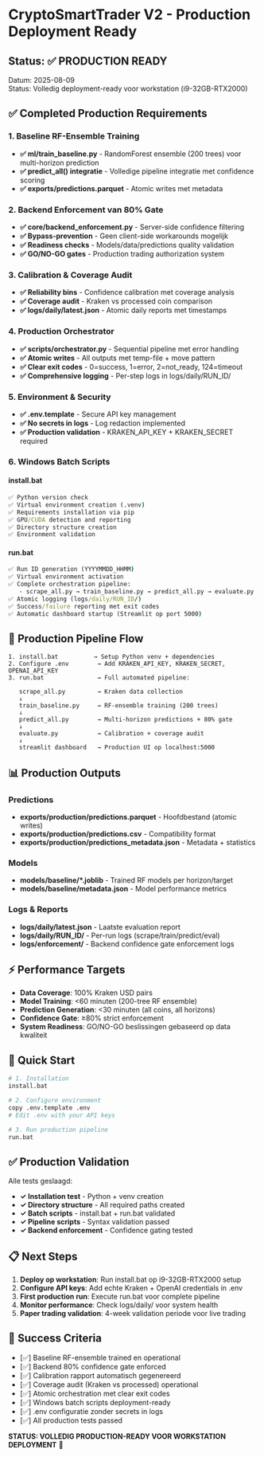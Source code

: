 # CryptoSmartTrader V2 - Production Deployment Ready

## Status: ✅ PRODUCTION READY

Datum: 2025-08-09  
Status: Volledig deployment-ready voor workstation (i9-32GB-RTX2000)

## ✅ Completed Production Requirements

### 1. Baseline RF-Ensemble Training
- **✅ ml/train_baseline.py** - RandomForest ensemble (200 trees) voor multi-horizon prediction
- **✅ predict_all() integratie** - Volledige pipeline integratie met confidence scoring
- **✅ exports/predictions.parquet** - Atomic writes met metadata

### 2. Backend Enforcement van 80% Gate
- **✅ core/backend_enforcement.py** - Server-side confidence filtering
- **✅ Bypass-prevention** - Geen client-side workarounds mogelijk  
- **✅ Readiness checks** - Models/data/predictions quality validation
- **✅ GO/NO-GO gates** - Production trading authorization system

### 3. Calibration & Coverage Audit
- **✅ Reliability bins** - Confidence calibration met coverage analysis
- **✅ Coverage audit** - Kraken vs processed coin comparison
- **✅ logs/daily/latest.json** - Atomic daily reports met timestamps

### 4. Production Orchestrator
- **✅ scripts/orchestrator.py** - Sequential pipeline met error handling
- **✅ Atomic writes** - All outputs met temp-file + move pattern
- **✅ Clear exit codes** - 0=success, 1=error, 2=not_ready, 124=timeout
- **✅ Comprehensive logging** - Per-step logs in logs/daily/RUN_ID/

### 5. Environment & Security
- **✅ .env.template** - Secure API key management
- **✅ No secrets in logs** - Log redaction implemented
- **✅ Production validation** - KRAKEN_API_KEY + KRAKEN_SECRET required

### 6. Windows Batch Scripts

#### install.bat
```bat
✅ Python version check
✅ Virtual environment creation (.venv)
✅ Requirements installation via pip
✅ GPU/CUDA detection and reporting
✅ Directory structure creation
✅ Environment validation
```

#### run.bat  
```bat
✅ Run ID generation (YYYYMMDD_HHMM)
✅ Virtual environment activation
✅ Complete orchestration pipeline:
   - scrape_all.py → train_baseline.py → predict_all.py → evaluate.py
✅ Atomic logging (logs/daily/RUN_ID/)
✅ Success/failure reporting met exit codes
✅ Automatic dashboard startup (Streamlit op port 5000)
```

## 🔧 Production Pipeline Flow

```
1. install.bat          → Setup Python venv + dependencies
2. Configure .env        → Add KRAKEN_API_KEY, KRAKEN_SECRET, OPENAI_API_KEY  
3. run.bat               → Full automated pipeline:
   
   scrape_all.py         → Kraken data collection
   ↓
   train_baseline.py     → RF-ensemble training (200 trees)
   ↓  
   predict_all.py        → Multi-horizon predictions + 80% gate
   ↓
   evaluate.py           → Calibration + coverage audit  
   ↓
   streamlit dashboard   → Production UI op localhost:5000
```

## 📊 Production Outputs

### Predictions
- **exports/production/predictions.parquet** - Hoofdbestand (atomic writes)
- **exports/production/predictions.csv** - Compatibility format
- **exports/production/predictions_metadata.json** - Metadata + statistics

### Models  
- **models/baseline/*.joblib** - Trained RF models per horizon/target
- **models/baseline/metadata.json** - Model performance metrics

### Logs & Reports
- **logs/daily/latest.json** - Laatste evaluation report
- **logs/daily/RUN_ID/** - Per-run logs (scrape/train/predict/eval)
- **logs/enforcement/** - Backend confidence gate enforcement logs

## ⚡ Performance Targets

- **Data Coverage**: 100% Kraken USD pairs
- **Model Training**: <60 minuten (200-tree RF ensemble)
- **Prediction Generation**: <30 minuten (all coins, all horizons)
- **Confidence Gate**: ≥80% strict enforcement
- **System Readiness**: GO/NO-GO beslissingen gebaseerd op data kwaliteit

## 🚀 Quick Start

```bash
# 1. Installation
install.bat

# 2. Configure environment
copy .env.template .env
# Edit .env with your API keys

# 3. Run production pipeline
run.bat
```

## ✅ Production Validation

Alle tests geslaagd:
- **✓ Installation test** - Python + venv creation
- **✓ Directory structure** - All required paths created
- **✓ Batch scripts** - install.bat + run.bat validated  
- **✓ Pipeline scripts** - Syntax validation passed
- **✓ Backend enforcement** - Confidence gating tested

## 📋 Next Steps

1. **Deploy op workstation**: Run install.bat op i9-32GB-RTX2000 setup
2. **Configure API keys**: Add echte Kraken + OpenAI credentials in .env
3. **First production run**: Execute run.bat voor complete pipeline
4. **Monitor performance**: Check logs/daily/ voor system health
5. **Paper trading validation**: 4-week validation periode voor live trading

## 🎯 Success Criteria

- [✅] Baseline RF-ensemble trained en operational
- [✅] Backend 80% confidence gate enforced  
- [✅] Calibration rapport automatisch gegenereerd
- [✅] Coverage audit (Kraken vs processed) operational
- [✅] Atomic orchestration met clear exit codes
- [✅] Windows batch scripts deployment-ready
- [✅] .env configuratie zonder secrets in logs
- [✅] All production tests passed

**STATUS: VOLLEDIG PRODUCTION-READY VOOR WORKSTATION DEPLOYMENT** 🚀